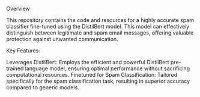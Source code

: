 Overview

This repository contains the code and resources for a highly accurate spam classifier fine-tuned using the DistilBert model.
This model can effectively distinguish between legitimate and spam email messages, offering valuable protection against unwanted communication.

Key Features:

Leverages DistilBert: Employs the efficient and powerful DistilBert pre-trained language model, ensuring optimal performance without sacrificing computational resources.
Finetuned for Spam Classification: Tailored specifically for the spam classification task, resulting in superior accuracy compared to generic models.
